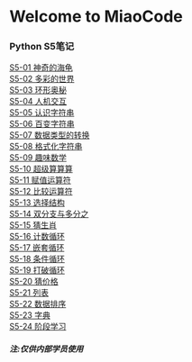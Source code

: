 # Welcome to MiaoCode  
### Python S5笔记

[S5-01 神奇的海龟](https://github.com/einsay/MiaoCode/blob/master/S5/S5-01%E7%A5%9E%E5%A5%87%E7%9A%84%E6%B5%B7%E9%BE%9F.md)<br>
[S5-02 多彩的世界](https://github.com/einsay/MiaoCode/blob/master/S5/S5-02%E5%A4%9A%E5%BD%A9%E7%9A%84%E4%B8%96%E7%95%8C.md)<br>
[S5-03 环形奥秘](https://github.com/einsay/MiaoCode/blob/master/S5/S5-03%E7%8E%AF%E5%BD%A2%E4%B8%96%E7%95%8C.md)<br>
[S5-04 人机交互](https://github.com/einsay/MiaoCode/blob/master/S5/S5-04%E4%BA%BA%E6%9C%BA%E4%BA%A4%E4%BA%92.md)<br>
[S5-05 认识字符串](https://github.com/einsay/MiaoCode/blob/master/S5/S5-05%E8%AE%A4%E8%AF%86%E5%AD%97%E7%AC%A6%E4%B8%B2.md)<br>
[S5-06 百变字符串](https://github.com/einsay/MiaoCode/blob/master/S5/S5-06%E7%99%BE%E5%8F%98%E5%AD%97%E7%AC%A6%E4%B8%B2.md)<br>
[S5-07 数据类型的转换](https://github.com/einsay/MiaoCode/blob/master/S5/S5-07%E6%95%B0%E6%8D%AE%E7%B1%BB%E5%9E%8B%E7%9A%84%E8%BD%AC%E6%8D%A2.md)<br>
[S5-08 格式化字符串](https://github.com/einsay/MiaoCode/blob/master/S5/S5-08%E6%A0%BC%E5%BC%8F%E5%8C%96%E5%AD%97%E7%AC%A6%E4%B8%B2.md)<br>
[S5-09 趣味数学]()<br>
[S5-10 超级算算算]()<br>
[S5-11 赋值运算符]()<br>
[S5-12 比较运算符]()<br>
[S5-13 选择结构]()<br>
[S5-14 双分支与多分之]()<br>
[S5-15 猜生肖]()<br>
[S5-16 计数循环]()<br>
[S5-17 嵌套循环]()<br>
[S5-18 条件循环]()<br>
[S5-19 打破循环]()<br>
[S5-20 猜价格]()<br>
[S5-21 列表]()<br>
[S5-22 数据排序]()<br>
[S5-23 字典]()<br>
[S5-24 阶段学习]()<br>
##### 注:仅供内部学员使用
